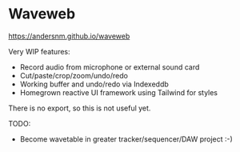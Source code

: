 # Waveweb

https://andersnm.github.io/waveweb

Very WIP features:

- Record audio from microphone or external sound card
- Cut/paste/crop/zoom/undo/redo
- Working buffer and undo/redo via Indexeddb
- Homegrown reactive UI framework using Tailwind for styles

There is no export, so this is not useful yet.

TODO:

- Become wavetable in greater tracker/sequencer/DAW project :-)
